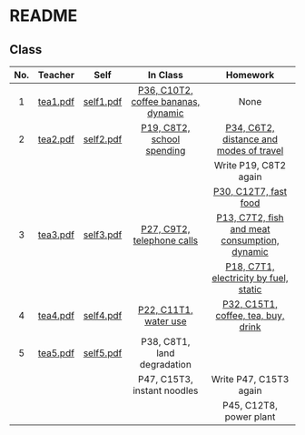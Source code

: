 # README

## Class

| No.  |                Teacher                 |               Self                |                           In Class                           |                           Homework                           |
| :--: | :------------------------------------: | :-------------------------------: | :----------------------------------------------------------: | :----------------------------------------------------------: |
|  1   | [tea1.pdf](note_teacher/teacher_1.pdf) | [self1.pdf](note_self/self_1.pdf) | [P36, C10T2, coffee bananas, dynamic](TASK1/C10T2_coffee_bananas.md) |                             None                             |
|  2   | [tea2.pdf](note_teacher/teacher_2.pdf) | [self2.pdf](note_self/self_2.pdf) | [P19, C8T2, school spending](TASK1/C8T2_school_spending.md)  | [P34, C6T2, distance and modes of travel](TASK1/C6T2_distance_and_modes_of_travel.md) |
|      |                                        |                                   |                                                              |                    Write P19, C8T2 again                     |
|      |                                        |                                   |                                                              |      [P30, C12T7, fast food](TASK1/C12T7_fast_food.md)       |
|  3   | [tea3.pdf](note_teacher/teacher_3.pdf) | [self3.pdf](note_self/self_3.pdf) | [P27, C9T2, telephone calls](TASK1/C9T2_telephone_calls.md)  | [P13, C7T2, fish and meat consumption, dynamic](TASK1/C7T2_fish_and_meat_consumption.md) |
|      |                                        |                                   |                                                              | [P18, C7T1, electricity by fuel, static](TASK1/C7T1_electricity_by_fuel.md) |
|  4   | [tea4.pdf](note_teacher/teacher_4.pdf) | [self4.pdf](note_self/self_4.pdf) |      [P22, C11T1, water use](TASK1/C11T1_water_use.md)       | [P32, C15T1, coffee, tea, buy, drink](TASK1/C15T1_coffee_tea_buy_drink.md) |
|  5   | [tea5.pdf](note_teacher/teacher_5.pdf) | [self5.pdf](note_self/self_5.pdf) |                 P38, C8T1, land degradation                  |                                                              |
|      |                                        |                                   |                 P47, C15T3, instant noodles                  |                    Write P47, C15T3 again                    |
|      |                                        |                                   |                                                              |                   P45, C12T8, power plant                    |
